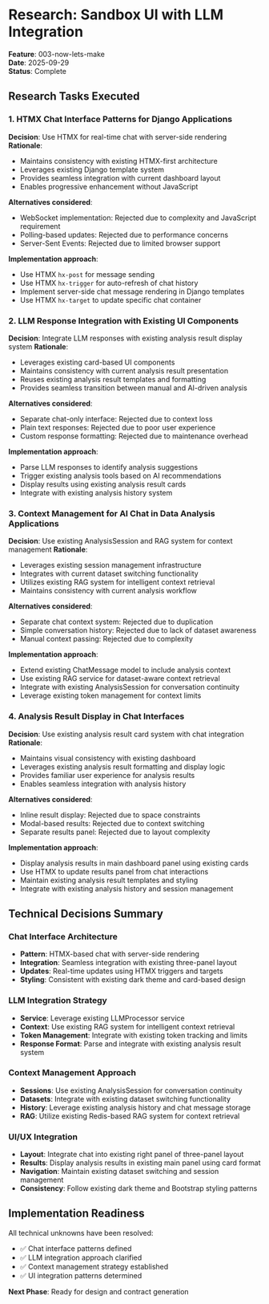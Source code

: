 # Research: Sandbox UI with LLM Integration

**Feature**: 003-now-lets-make  
**Date**: 2025-09-29  
**Status**: Complete

## Research Tasks Executed

### 1. HTMX Chat Interface Patterns for Django Applications

**Decision**: Use HTMX for real-time chat with server-side rendering
**Rationale**: 
- Maintains consistency with existing HTMX-first architecture
- Leverages existing Django template system
- Provides seamless integration with current dashboard layout
- Enables progressive enhancement without JavaScript

**Alternatives considered**:
- WebSocket implementation: Rejected due to complexity and JavaScript requirement
- Polling-based updates: Rejected due to performance concerns
- Server-Sent Events: Rejected due to limited browser support

**Implementation approach**:
- Use HTMX `hx-post` for message sending
- Use HTMX `hx-trigger` for auto-refresh of chat history
- Implement server-side chat message rendering in Django templates
- Use HTMX `hx-target` to update specific chat container

### 2. LLM Response Integration with Existing UI Components

**Decision**: Integrate LLM responses with existing analysis result display system
**Rationale**:
- Leverages existing card-based UI components
- Maintains consistency with current analysis result presentation
- Reuses existing analysis result templates and formatting
- Provides seamless transition between manual and AI-driven analysis

**Alternatives considered**:
- Separate chat-only interface: Rejected due to context loss
- Plain text responses: Rejected due to poor user experience
- Custom response formatting: Rejected due to maintenance overhead

**Implementation approach**:
- Parse LLM responses to identify analysis suggestions
- Trigger existing analysis tools based on AI recommendations
- Display results using existing analysis result cards
- Integrate with existing analysis history system

### 3. Context Management for AI Chat in Data Analysis Applications

**Decision**: Use existing AnalysisSession and RAG system for context management
**Rationale**:
- Leverages existing session management infrastructure
- Integrates with current dataset switching functionality
- Utilizes existing RAG system for intelligent context retrieval
- Maintains consistency with current analysis workflow

**Alternatives considered**:
- Separate chat context system: Rejected due to duplication
- Simple conversation history: Rejected due to lack of dataset awareness
- Manual context passing: Rejected due to complexity

**Implementation approach**:
- Extend existing ChatMessage model to include analysis context
- Use existing RAG service for dataset-aware context retrieval
- Integrate with existing AnalysisSession for conversation continuity
- Leverage existing token management for context limits

### 4. Analysis Result Display in Chat Interfaces

**Decision**: Use existing analysis result card system with chat integration
**Rationale**:
- Maintains visual consistency with existing dashboard
- Leverages existing analysis result formatting and display logic
- Provides familiar user experience for analysis results
- Enables seamless integration with analysis history

**Alternatives considered**:
- Inline result display: Rejected due to space constraints
- Modal-based results: Rejected due to context switching
- Separate results panel: Rejected due to layout complexity

**Implementation approach**:
- Display analysis results in main dashboard panel using existing cards
- Use HTMX to update results panel from chat interactions
- Maintain existing analysis result templates and styling
- Integrate with existing analysis history and session management

## Technical Decisions Summary

### Chat Interface Architecture
- **Pattern**: HTMX-based chat with server-side rendering
- **Integration**: Seamless integration with existing three-panel layout
- **Updates**: Real-time updates using HTMX triggers and targets
- **Styling**: Consistent with existing dark theme and card-based design

### LLM Integration Strategy
- **Service**: Leverage existing LLMProcessor service
- **Context**: Use existing RAG system for intelligent context retrieval
- **Token Management**: Integrate with existing token tracking and limits
- **Response Format**: Parse and integrate with existing analysis result system

### Context Management Approach
- **Sessions**: Use existing AnalysisSession for conversation continuity
- **Datasets**: Integrate with existing dataset switching functionality
- **History**: Leverage existing analysis history and chat message storage
- **RAG**: Utilize existing Redis-based RAG system for context retrieval

### UI/UX Integration
- **Layout**: Integrate chat into existing right panel of three-panel layout
- **Results**: Display analysis results in existing main panel using card format
- **Navigation**: Maintain existing dataset switching and session management
- **Consistency**: Follow existing dark theme and Bootstrap styling patterns

## Implementation Readiness

All technical unknowns have been resolved:
- ✅ Chat interface patterns defined
- ✅ LLM integration approach clarified
- ✅ Context management strategy established
- ✅ UI integration patterns determined

**Next Phase**: Ready for design and contract generation
